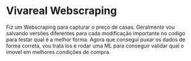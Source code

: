 # Vivareal Webscraping
 Fiz um Webscraping para capturar o preço de casas. Geralmente vou salvando versões diferentes para cada modificação importante no codigo para testar qual é a melhor forma.
 Agora que consegui puxar os dados de forma correta, vou trata los e rodar uma ML para conseguir validar qual o imovel em melhores condições de compra.
